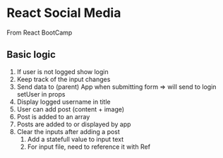 # React Social Media

From React BootCamp

## Basic logic

1. If user is not logged show login
1. Keep track of the input changes
1. Send data to (parent) App when submitting form => will send to login setUser
   in props
1. Display logged username in title
1. User can add post (content + image)
1. Post is added to an array
1. Posts are added to or displayed by app
1. Clear the inputs after adding a post
    1. Add a statefull value to input text
    1. For input file, need to reference it with Ref
